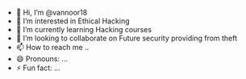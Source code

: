 - 👋 Hi, I’m @vannoor18
- 👀 I’m interested in Ethical Hacking
- 🌱 I’m currently learning Hacking courses
- 💞️ I’m looking to collaborate on Future security providing from theft
- 📫 How to reach me .. 
- 😄 Pronouns: ...
- ⚡ Fun fact: ...

<!---
vannoor18/vannoor18 is a ✨ special ✨ repository because its `README.md` (this file) appears on your GitHub profile.
You can click the Preview link to take a look at your changes.
--->
